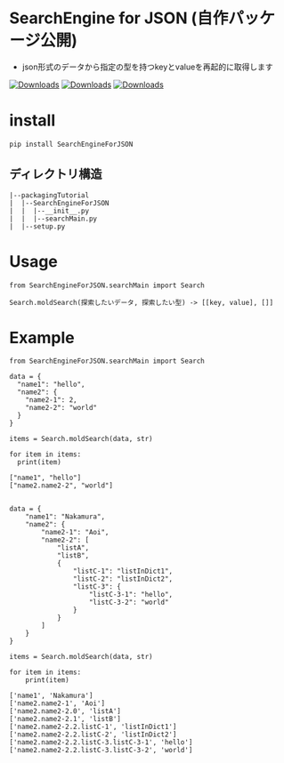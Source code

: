 
# SearchEngine for JSON (自作パッケージ公開)
* json形式のデータから指定の型を持つkeyとvalueを再起的に取得します

[![Downloads](https://pepy.tech/badge/searchengineforjson)](https://pepy.tech/project/searchengineforjson)
[![Downloads](https://pepy.tech/badge/searchengineforjson/month)](https://pepy.tech/project/searchengineforjson)
[![Downloads](https://pepy.tech/badge/searchengineforjson/week)](https://pepy.tech/project/searchengineforjson)

# install
```bash
pip install SearchEngineForJSON
```
## ディレクトリ構造
```
|--packagingTutorial
|  |--SearchEngineForJSON
|  |  |--__init__.py
|  |  |--searchMain.py
|  |--setup.py
```

# Usage
```
from SearchEngineForJSON.searchMain import Search

Search.moldSearch(探索したいデータ, 探索したい型) -> [[key, value], []]
```

# Example
```
from SearchEngineForJSON.searchMain import Search

data = {
  "name1": "hello",
  "name2": {
    "name2-1": 2,
    "name2-2": "world"
  }
}

items = Search.moldSearch(data, str)

for item in items:
  print(item)
```
```
["name1", "hello"]
["name2.name2-2", "world"]


data = {
    "name1": "Nakamura",
    "name2": {
        "name2-1": "Aoi",
        "name2-2": [
            "listA",
            "listB",
            {
                "listC-1": "listInDict1",
                "listC-2": "listInDict2",
                "listC-3": {
                    "listC-3-1": "hello",
                    "listC-3-2": "world"
                }
            }
        ]
    }
}

items = Search.moldSearch(data, str)

for item in items:
    print(item)

['name1', 'Nakamura']
['name2.name2-1', 'Aoi']
['name2.name2-2.0', 'listA']
['name2.name2-2.1', 'listB']
['name2.name2-2.2.listC-1', 'listInDict1']
['name2.name2-2.2.listC-2', 'listInDict2']
['name2.name2-2.2.listC-3.listC-3-1', 'hello']
['name2.name2-2.2.listC-3.listC-3-2', 'world']


```


